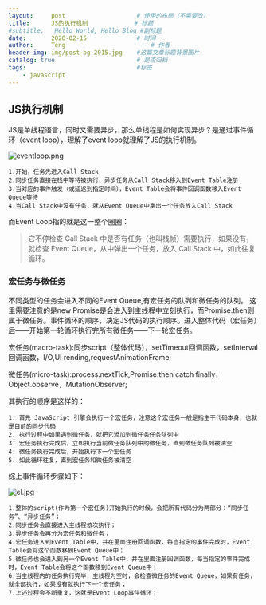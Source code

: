 ```yaml
---
layout:     post   				    # 使用的布局（不需要改）
title:      JS的执行机制				# 标题 
#subtitle:   Hello World, Hello Blog #副标题
date:       2020-02-15				# 时间
author:     Teng 						# 作者
header-img: img/post-bg-2015.jpg 	#这篇文章标题背景图片
catalog: true 						# 是否归档
tags:								#标签
    - javascript
---
```

## JS执行机制
JS是单线程语言，同时又需要异步，那么单线程是如何实现异步？是通过事件循环（event loop），理解了event loop就理解了JS的执行机制。

![eventloop.png](https://i.loli.net/2020/03/10/WYfVhXsj81gR6ba.png)

    1.开始，任务先进入Call Stack
    2.同步任务直接在栈中等待被执行，异步任务从Call Stack移入到Event Table注册
    3.当对应的事件触发（或延迟到指定时间），Event Table会将事件回调函数移入Event Queue等待
    4.当Call Stack中没有任务，就从Event Queue中拿出一个任务放入Call Stack

而Event Loop指的就是这一整个圈圈：
>它不停检查 Call Stack 中是否有任务（也叫栈帧）需要执行，如果没有，就检查 Event Queue，从中弹出一个任务，放入 Call Stack 中，如此往复循环。

### 宏任务与微任务
不同类型的任务会进入不同的Event Queue,有宏任务的队列和微任务的队列。
这里需要注意的是new Promise是会进入到主线程中立刻执行，而Promise.then则属于微任务。事件循环的顺序，决定JS代码的执行顺序。进入整体代码（宏任务）后——开始第一轮循环执行完所有微任务——下一轮宏任务。

宏任务(macro-task):同步script（整体代码），setTimeout回调函数，setInterval回调函数，I/O,UI rending,requestAnimationFrame;

微任务(micro-task):process.nextTick,Promise.then catch finally，Object.observe，MutationObserver;

其执行的顺序是这样的：

	1. 首先 JavaScript 引擎会执行一个宏任务，注意这个宏任务一般是指主干代码本身，也就是目前的同步代码
	2. 执行过程中如果遇到微任务，就把它添加到微任务任务队列中
	3. 宏任务执行完成后，立即执行当前微任务队列中的微任务，直到微任务队列被清空
	4. 微任务执行完成后，开始执行下一个宏任务
	5. 如此循环往复，直到宏任务和微任务被清空

综上事件循环步骤如下：

![el.jpg](https://i.loli.net/2020/03/10/cK7bgVtsZulmS4n.jpg)

    1.整体的script(作为第一个宏任务)开始执行的时候，会把所有代码分为两部分：“同步任务”、“异步任务”；
    2.同步任务会直接进入主线程依次执行；
    3.异步任务会再分为宏任务和微任务；
    4.宏任务进入到Event Table中，并在里面注册回调函数，每当指定的事件完成时，Event Table会将这个函数移到Event Queue中；
    5.微任务也会进入到另一个Event Table中，并在里面注册回调函数，每当指定的事件完成时，Event Table会将这个函数移到Event Queue中；
    6.当主线程内的任务执行完毕，主线程为空时，会检查微任务的Event Queue，如果有任务，就全部执行，如果没有就执行下一个宏任务；
    7.上述过程会不断重复，这就是Event Loop事件循环；







